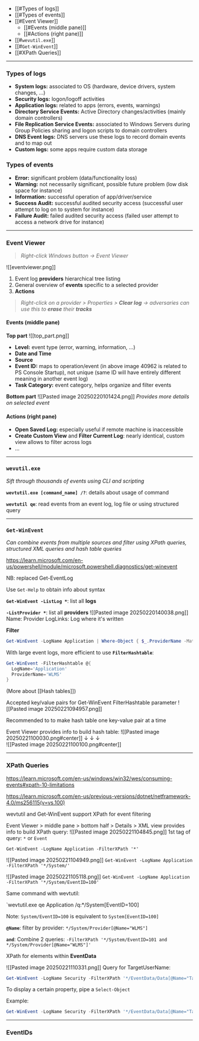 - [[#Types of logs]]
- [[#Types of events]]
- [[#Event Viewer]]
	- [[#Events (middle pane)]]
	- [[#Actions (right pane)]]
- [[#`wevutil.exe`]]
- [[#`Get-WinEvent`]]
- [[#XPath Queries]]

___
### Types of logs

- **System logs:** associated to OS (hardware, device drivers, system changes, ...)
- **Security logs:** logon/logoff activities
- **Application logs:** related to apps (errors, events, warnings)
- **Directory Service Events:** Active Directory changes/activities (mainly domain controllers)
- **File Replication Service Events:** associated to Windows Servers during Group Policies sharing and logon scripts to domain controllers
- **DNS Event logs:** DNS servers use these logs to record domain events and to map out
- **Custom logs:** some apps require custom data storage

### Types of events

- **Error:** significant problem (data/functionality loss)
- **Warning:** not necessarily significant, possible future problem (low disk space for instance)
- **Information:** successful operation of app/driver/service
- **Success Audit:** successful audited security access (successful user attempt to log on to system for instance)
- **Failure Audit:** failed audited security access (failed user attempt to access a network drive for instance)

___
### Event Viewer
>*Right-click Windows button $\rightarrow$ Event Viewer*

![[eventviewer.png]]

1. Event log **providers** hierarchical tree listing
2. General overview of **events** specific to a selected provider
3. **Actions**

>*Right-click on a provider > Properties > **Clear log** $\rightarrow$ adversaries can use this to **erase** their **tracks***

#### Events (middle pane)

**Top part**
![[top_part.png]]

- **Level:** event type (error, warning, information, ...)
- **Date and Time**
- **Source**
- **Event ID:** maps to operation/event (in above image 40962 is related to PS Console Startup), not unique (same ID will have entirely different meaning in another event log)
- **Task Category:** event category, helps organize and filter events

**Bottom part**
![[Pasted image 20250220101424.png]]
*Provides more details on selected event*

#### Actions (right pane)

- **Open Saved Log:** especially useful if remote machine is inaccessible
- **Create Custom View** and **Filter Current Log**: nearly identical, custom view allows to filter across logs
- ...

___
### `wevutil.exe`
*Sift through thousands of events using CLI and scripting*

**`wevtutil.exe [command_name] /?`**: details about usage of command

**`wevtutil qe`**: read events from an event log, log file or using structured query

___
### `Get-WinEvent`
*Can combine events from multiple sources and filter using XPath queries, structured XML queries and hash table queries*

https://learn.microsoft.com/en-us/powershell/module/microsoft.powershell.diagnostics/get-winevent

NB: replaced Get-EventLog

Use `Get-Help` to obtain info about syntax

**`Get-WinEvent -ListLog *`**: list all **logs**

**`-ListProvider *`**: list all **providers**
![[Pasted image 20250220140038.png]]
Name: Provider
LogLinks: Log where it's written

**Filter**
```powershell
Get-WinEvent -LogName Application | Where-Object { $_.ProviderName -Match 'WLMS' }
```

With large event logs, more efficient to use **`FilterHashtable`**:
```powershell
Get-WinEvent -FilterHashtable @{
  LogName='Application' 
  ProviderName='WLMS' 
}
```

(More about [[Hash tables]])

Accepted key/value pairs for Get-WinEvent FilterHashtable parameter
![[Pasted image 20250221094957.png]]

Recommended to to make hash table one key-value pair at a time

Event Viewer provides info to build hash table:
![[Pasted image 20250221100030.png#center]]
$\downarrow$  $\downarrow$  $\downarrow$  
![[Pasted image 20250221100100.png#center]]

___
### XPath Queries

https://learn.microsoft.com/en-us/windows/win32/wes/consuming-events#xpath-10-limitations

https://learn.microsoft.com/en-us/previous-versions/dotnet/netframework-4.0/ms256115(v=vs.100)

wevtutil and Get-WinEvent support XPath for event filtering

Event Viewer > middle pane > bottom half > Details > XML view provides info to build XPath query:
![[Pasted image 20250221104845.png]]
1st tag of query: `*` or `Event`

`Get-WinEvent -LogName Application -FilterXPath '*'`

![[Pasted image 20250221104949.png]]
`Get-WinEvent -LogName Application -FilterXPath '*/System/'`

![[Pasted image 20250221105118.png]]
`Get-WinEvent -LogName Application -FilterXPath '*/System/EventID=100'`

Same command with wevtutil:

`wevtutil.exe qe Application /q:*/System[EventID=100]

Note: `System/EventID=100` is equivalent to `System[EventID=100]`

**`@Name`**: filter by provider: `*/System/Provider[@Name="WLMS"]`

**`and`**: Combine 2 queries: `-FilterXPath '*/System/EventID=101 and */System/Provider[@Name="WLMS"]'`


XPath for elements within **EventData**

![[Pasted image 20250221110331.png]]
Query for TargetUserName: 
```powershell
Get-WinEvent -LogName Security -FilterXPath '*/EventData/Data[@Name="TargetUserName"]="System"'
```

To display a certain property, pipe a `Select-Object`

Example:
```Powershell
Get-WinEvent -LogName Security -FilterXPath '*/EventData/Data[@Name="TargetUserName"]="Sam" and */System/EventID=4720' | Select-Object Message, ProviderName
```

___
### EventIDs

